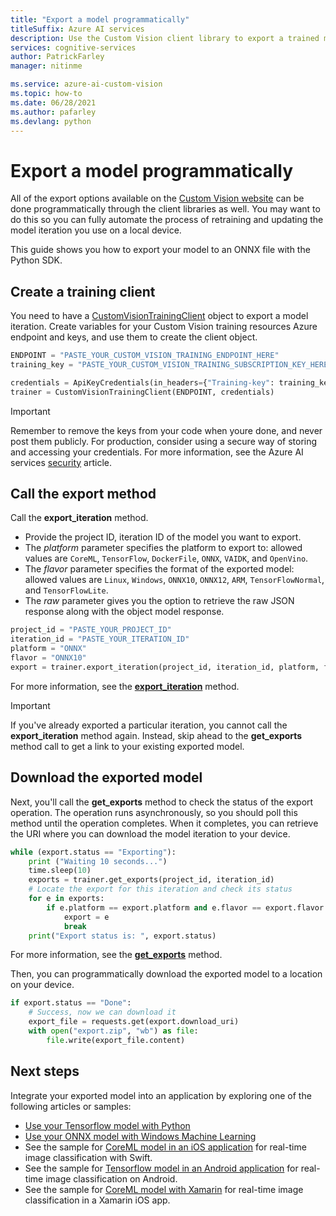 ```yaml
---
title: "Export a model programmatically"
titleSuffix: Azure AI services
description: Use the Custom Vision client library to export a trained model.
services: cognitive-services
author: PatrickFarley
manager: nitinme

ms.service: azure-ai-custom-vision
ms.topic: how-to
ms.date: 06/28/2021
ms.author: pafarley
ms.devlang: python
---
```


# Export a model programmatically

All of the export options available on the [Custom Vision website](https://www.customvision.ai/) can be done programmatically through the client libraries as well. You may want to do this so you can fully automate the process of retraining and updating the model iteration you use on a local device.

This guide shows you how to export your model to an ONNX file with the Python SDK.

## Create a training client

You need to have a [CustomVisionTrainingClient](/python/api/azure-cognitiveservices-vision-customvision/azure.cognitiveservices.vision.customvision.training.customvisiontrainingclient) object to export a model iteration. Create variables for your Custom Vision training resources Azure endpoint and keys, and use them to create the client object.

```python
ENDPOINT = "PASTE_YOUR_CUSTOM_VISION_TRAINING_ENDPOINT_HERE"
training_key = "PASTE_YOUR_CUSTOM_VISION_TRAINING_SUBSCRIPTION_KEY_HERE"

credentials = ApiKeyCredentials(in_headers={"Training-key": training_key})
trainer = CustomVisionTrainingClient(ENDPOINT, credentials)
```

> [!IMPORTANT]
> Remember to remove the keys from your code when youre done, and never post them publicly. For production, consider using a secure way of storing and accessing your credentials. For more information, see the Azure AI services [security](../security-features.md) article.

## Call the export method

Call the **export_iteration** method.
* Provide the project ID, iteration ID of the model you want to export. 
* The *platform* parameter specifies the platform to export to: allowed values are `CoreML`, `TensorFlow`, `DockerFile`, `ONNX`, `VAIDK`, and `OpenVino`. 
* The *flavor* parameter specifies the format of the exported model: allowed values are `Linux`, `Windows`, `ONNX10`, `ONNX12`, `ARM`, `TensorFlowNormal`, and `TensorFlowLite`.
* The *raw* parameter gives you the option to retrieve the raw JSON response along with the object model response.

```python
project_id = "PASTE_YOUR_PROJECT_ID"
iteration_id = "PASTE_YOUR_ITERATION_ID"
platform = "ONNX"
flavor = "ONNX10"
export = trainer.export_iteration(project_id, iteration_id, platform, flavor, raw=False)
```

For more information, see the **[export_iteration](/python/api/azure-cognitiveservices-vision-customvision/azure.cognitiveservices.vision.customvision.training.operations.customvisiontrainingclientoperationsmixin#export-iteration-project-id--iteration-id--platform--flavor-none--custom-headers-none--raw-false----operation-config-)** method.

> [!IMPORTANT]
> If you've already exported a particular iteration, you cannot call the **export_iteration** method again. Instead, skip ahead to the **get_exports** method call to get a link to your existing exported model.

## Download the exported model

Next, you'll call the **get_exports** method to check the status of the export operation. The operation runs asynchronously, so you should poll this method until the operation completes. When it completes, you can retrieve the URI where you can download the model iteration to your device.

```python
while (export.status == "Exporting"):
    print ("Waiting 10 seconds...")
    time.sleep(10)
    exports = trainer.get_exports(project_id, iteration_id)
    # Locate the export for this iteration and check its status  
    for e in exports:
        if e.platform == export.platform and e.flavor == export.flavor:
            export = e
            break
    print("Export status is: ", export.status)
```

For more information, see the **[get_exports](/python/api/azure-cognitiveservices-vision-customvision/azure.cognitiveservices.vision.customvision.training.operations.customvisiontrainingclientoperationsmixin#get-exports-project-id--iteration-id--custom-headers-none--raw-false----operation-config-)** method.

Then, you can programmatically download the exported model to a location on your device.

```python
if export.status == "Done":
    # Success, now we can download it
    export_file = requests.get(export.download_uri)
    with open("export.zip", "wb") as file:
        file.write(export_file.content)
```

## Next steps

Integrate your exported model into an application by exploring one of the following articles or samples:

* [Use your Tensorflow model with Python](export-model-python.md)
* [Use your ONNX model with Windows Machine Learning](custom-vision-onnx-windows-ml.md)
* See the sample for [CoreML model in an iOS application](https://go.microsoft.com/fwlink/?linkid=857726) for real-time image classification with Swift.
* See the sample for [Tensorflow model in an Android application](https://github.com/Azure-Samples/cognitive-services-android-customvision-sample) for real-time image classification on Android.
* See the sample for [CoreML model with Xamarin](https://github.com/xamarin/ios-samples/tree/master/ios11/CoreMLAzureModel) for real-time image classification in a Xamarin iOS app.
